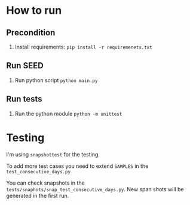 # How to run

## Precondition

1. Install requirements: `pip install -r requiremenets.txt`

## Run SEED

1. Run python script `python main.py`

## Run tests

1. Run the python module `python -m unittest`

# Testing

I'm using `snapshottest` for the testing.

To add more test cases you need to extend `SAMPLES` in the `test_consecutive_days.py`

You can check snapshots in the `tests/snaphots/snap_test_consecutive_days.py`. New span shots will be generated in the first run.